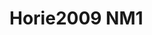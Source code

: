 <a name="material" />

# Horie2009 NM1
<script type="application/ld+json">
  {
    "@context": "https://schema.org/",
    "@type": "ChemicalSubstance",
    "http://purl.org/dc/terms/conformsTo":
      {
        "@type": "CreativeWork",
        "@id": "https://bioschemas.org/profiles/ChemicalSubstance/0.4-RELEASE/"
      },
    "@id": "https://egonw.github.io/nanowiki/nanowiki178.html#material",
    "name": "Horie2009 NM1",
    "sameAs: "http://127.0.0.1/mediawiki/index.php/Special:URIResolver/Horie2009_NM1"
  }
</script>

